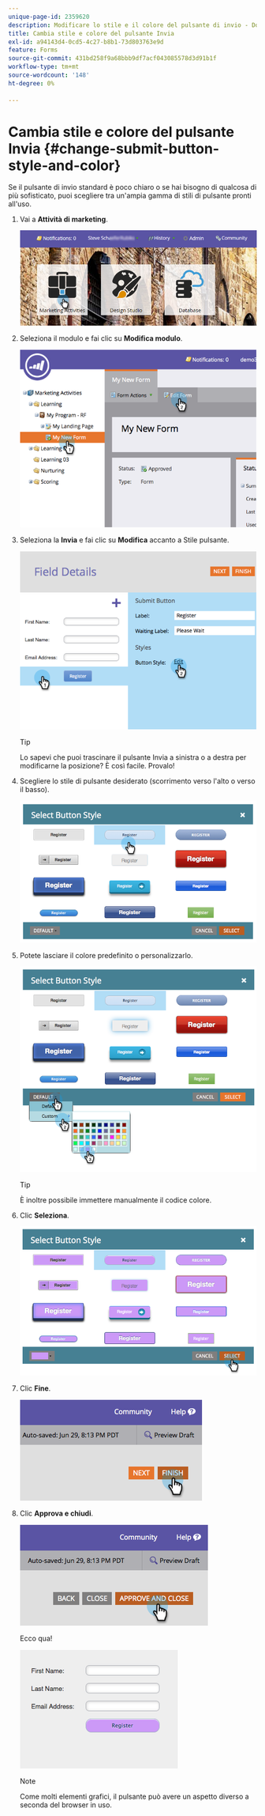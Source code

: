 ```yaml
---
unique-page-id: 2359620
description: Modificare lo stile e il colore del pulsante di invio - Documentazione di Marketo - Documentazione del prodotto
title: Cambia stile e colore del pulsante Invia
exl-id: a94143d4-0cd5-4c27-b8b1-73d803763e9d
feature: Forms
source-git-commit: 431bd258f9a68bbb9df7acf043085578d3d91b1f
workflow-type: tm+mt
source-wordcount: '148'
ht-degree: 0%

---
```


# Cambia stile e colore del pulsante Invia {#change-submit-button-style-and-color}

Se il pulsante di invio standard è poco chiaro o se hai bisogno di qualcosa di più sofisticato, puoi scegliere tra un&#39;ampia gamma di stili di pulsante pronti all&#39;uso.

1. Vai a **Attività di marketing**.

   ![](assets/login-marketing-activities-3.png)

1. Seleziona il modulo e fai clic su **Modifica modulo**.

   ![](assets/image2014-9-15-16-3a54-3a36.png)

1. Seleziona la **Invia** e fai clic su **Modifica** accanto a Stile pulsante.

   ![](assets/image2014-9-15-16-3a54-3a56.png)

   >[!TIP]
   >
   >Lo sapevi che puoi trascinare il pulsante Invia a sinistra o a destra per modificarne la posizione? È così facile. Provalo!

1. Scegliere lo stile di pulsante desiderato (scorrimento verso l&#39;alto o verso il basso).

   ![](assets/image2014-9-15-16-3a55-3a30.png)

1. Potete lasciare il colore predefinito o personalizzarlo.

   ![](assets/image2014-9-15-16-3a56-3a0.png)

   >[!TIP]
   >
   >È inoltre possibile immettere manualmente il codice colore.

1. Clic **Seleziona**.

   ![](assets/image2014-9-15-16-3a56-3a37.png)

1. Clic **Fine**.

   ![](assets/image2014-9-15-16-3a56-3a52.png)

1. Clic **Approva e chiudi**.

   ![](assets/image2014-9-15-16-3a57-3a10.png)

   Ecco qua!

   ![](assets/image2014-9-15-16-3a57-3a17.png)

   >[!NOTE]
   >
   >Come molti elementi grafici, il pulsante può avere un aspetto diverso a seconda del browser in uso.
